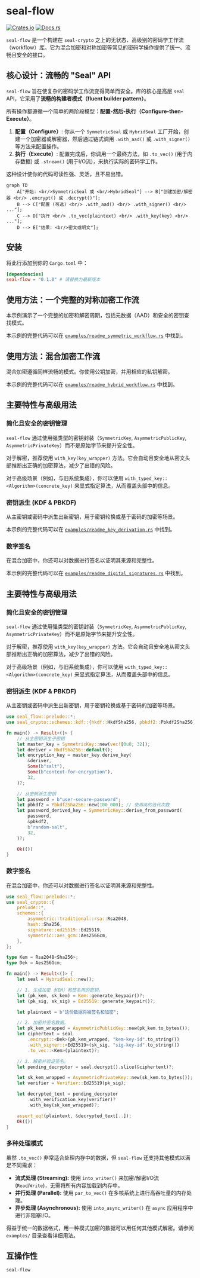 # seal-flow

[![Crates.io](https://img.shields.io/crates/v/seal-flow.svg)](https://crates.io/crates/seal-flow)
[![Docs.rs](https://docs.rs/seal-flow/badge.svg)](https://docs.rs/seal-flow)

`seal-flow` 是一个构建在 `seal-crypto` 之上的无状态、高级别的密码学工作流（workflow）库。它为混合加密和对称加密等常见的密码学操作提供了统一、流畅且安全的接口。

## 核心设计：流畅的 "Seal" API

`seal-flow` 旨在使复杂的密码学工作流变得简单而安全。库的核心是高层 `seal` API，它采用了**流畅的构建者模式（fluent builder pattern）**。

所有操作都遵循一个简单的两阶段模型：**配置-然后-执行（Configure-then-Execute）**。

1.  **配置（Configure）**: 你从一个 `SymmetricSeal` 或 `HybridSeal` 工厂开始，创建一个加密器或解密器，然后通过链式调用 `.with_aad()` 或 `.with_signer()` 等方法来配置操作。
2.  **执行（Execute）**: 配置完成后，你调用一个最终方法，如 `.to_vec()` (用于内存数据) 或 `.stream()` (用于I/O流)，来执行实际的密码学工作。

这种设计使你的代码可读性强、灵活，且不易出错。

```mermaid
graph TD
    A["开始: <br/>SymmetricSeal 或 <br/>HybridSeal"] --> B["创建加密/解密器 <br/> .encrypt() 或 .decrypt()"];
    B --> C["配置 (可选) <br/> .with_aad() <br/> .with_signer() <br/> ..."];
    C --> D["执行 <br/> .to_vec(plaintext) <br/> .with_key(key) <br/> ..."];
    D --> E["结果: <br/>密文或明文"];
```

## 安装

将此行添加到你的 `Cargo.toml` 中：

```toml
[dependencies]
seal-flow = "0.1.0" # 请替换为最新版本
```

## 使用方法：一个完整的对称加密工作流

本示例演示了一个完整的加密和解密周期，包括元数据（AAD）和安全的密钥查找模式。

本示例的完整代码可以在 [`examples/readme_symmetric_workflow.rs`](./examples/readme_symmetric_workflow.rs) 中找到。

## 使用方法：混合加密工作流

混合加密遵循同样流畅的模式。你使用公钥加密，并用相应的私钥解密。

本示例的完整代码可以在 [`examples/readme_hybrid_workflow.rs`](./examples/readme_hybrid_workflow.rs) 中找到。

## 主要特性与高级用法

### 简化且安全的密钥管理

`seal-flow` 通过使用强类型的密钥封装（`SymmetricKey`, `AsymmetricPublicKey`, `AsymmetricPrivateKey`）而不是原始字节来提升安全性。

对于解密，推荐使用 `with_key(key_wrapper)` 方法。它会自动且安全地从密文头部推断出正确的加密算法，减少了出错的风险。

对于高级场景（例如，与旧系统集成），你可以使用 `with_typed_key::<Algorithm>(concrete_key)` 来显式指定算法，从而覆盖头部中的信息。

### 密钥派生 (KDF & PBKDF)

从主密钥或密码中派生出新密钥，用于密钥轮换或基于密码的加密等场景。

本示例的完整代码可以在 [`examples/readme_key_derivation.rs`](./examples/readme_key_derivation.rs) 中找到。

### 数字签名

在混合加密中，你还可以对数据进行签名以证明其来源和完整性。

本示例的完整代码可以在 [`examples/readme_digital_signatures.rs`](./examples/readme_digital_signatures.rs) 中找到。

## 主要特性与高级用法

### 简化且安全的密钥管理

`seal-flow` 通过使用强类型的密钥封装（`SymmetricKey`, `AsymmetricPublicKey`, `AsymmetricPrivateKey`）而不是原始字节来提升安全性。

对于解密，推荐使用 `with_key(key_wrapper)` 方法。它会自动且安全地从密文头部推断出正确的加密算法，减少了出错的风险。

对于高级场景（例如，与旧系统集成），你可以使用 `with_typed_key::<Algorithm>(concrete_key)` 来显式指定算法，从而覆盖头部中的信息。

### 密钥派生 (KDF & PBKDF)

从主密钥或密码中派生出新密钥，用于密钥轮换或基于密码的加密等场景。

```rust
use seal_flow::prelude::*;
use seal_crypto::schemes::kdf::{hkdf::HkdfSha256, pbkdf2::Pbkdf2Sha256};

fn main() -> Result<()> {
    // 从主密钥派生子密钥
    let master_key = SymmetricKey::new(vec![0u8; 32]);
    let deriver = HkdfSha256::default();
    let encryption_key = master_key.derive_key(
        &deriver,
        Some(b"salt"),
        Some(b"context-for-encryption"),
        32,
    )?;

    // 从密码派生密钥
    let password = b"user-secure-password";
    let pbkdf2 = Pbkdf2Sha256::new(100_000); // 使用高的迭代次数
    let password_derived_key = SymmetricKey::derive_from_password(
        password,
        &pbkdf2,
        b"random-salt",
        32,
    )?;

    Ok(())
}
```

### 数字签名

在混合加密中，你还可以对数据进行签名以证明其来源和完整性。

```rust
use seal_flow::prelude::*;
use seal_crypto::{
    prelude::*,
    schemes::{
        asymmetric::traditional::rsa::Rsa2048,
        hash::Sha256,
        signature::ed25519::Ed25519,
        symmetric::aes_gcm::Aes256Gcm,
    },
};

type Kem = Rsa2048<Sha256>;
type Dek = Aes256Gcm;

fn main() -> Result<()> {
    let seal = HybridSeal::new();

    // 1. 生成加密（KEM）和签名用的密钥。
    let (pk_kem, sk_kem) = Kem::generate_keypair()?;
    let (pk_sig, sk_sig) = Ed25519::generate_keypair()?;

    let plaintext = b"这份数据将被签名和加密";

    // 2. 加密并签名数据。
    let pk_kem_wrapped = AsymmetricPublicKey::new(pk_kem.to_bytes());
    let ciphertext = seal
        .encrypt::<Dek>(pk_kem_wrapped, "kem-key-id".to_string())
        .with_signer::<Ed25519>(sk_sig, "sig-key-id".to_string())
        .to_vec::<Kem>(plaintext)?;

    // 3. 解密并验证签名。
    let pending_decryptor = seal.decrypt().slice(&ciphertext)?;

    let sk_kem_wrapped = AsymmetricPrivateKey::new(sk_kem.to_bytes());
    let verifier = Verifier::Ed25519(pk_sig);

    let decrypted_text = pending_decryptor
        .with_verification_key(verifier)?
        .with_key(sk_kem_wrapped)?;

    assert_eq!(plaintext, &decrypted_text[..]);
    Ok(())
}
```

### 多种处理模式

虽然 `.to_vec()` 非常适合处理内存中的数据，但 `seal-flow` 还支持其他模式以满足不同需求：

-   **流式处理 (Streaming):** 使用 `into_writer()` 来加密/解密I/O流 (`Read`/`Write`)，无需将所有内容加载到内存中。
-   **并行处理 (Parallel):** 使用 `par_to_vec()` 在多核系统上进行高吞吐量的内存处理。
-   **异步处理 (Asynchronous):** 使用 `into_async_writer()` 在 `async` 应用程序中进行非阻塞I/O。

得益于统一的数据格式，用一种模式加密的数据可以用任何其他模式解密。请参阅 `examples/` 目录查看详细用法。

## 互操作性

`seal-flow`